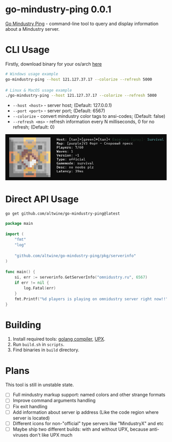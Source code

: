 # go-mindustry-ping 0.0.1
[Go Mindustry Ping](https://pkg.go.dev/github.com/altwine/go-mindustry-ping) - command-line tool to query and display information about a Mindustry server.

# CLI Usage
Firstly, download binary for your os/arch [here](https://github.com/altwine/go-mindustry-ping/releases)
```bash
# Windows usage example
go-mindustry-ping --host 121.127.37.17 --colorize --refresh 5000

# Linux & MacOS usage example
./go-mindustry-ping --host 121.127.37.17 --colorize --refresh 5000
```
* `--host <host>` - server host; (Default: 127.0.0.1)
* `--port <port>` - server port; (Default: 6567)
* `--colorize` - convert mindustry color tags to ansi-codes; (Default: false)
* `--refresh <ms>` - refresh information every N milliseconds, 0 for no refresh; (Default: 0)

![Example of CLI usage](assets/cli-usage-1.png)

# Direct API Usage
```bash
go get github.com/altwine/go-mindustry-ping@latest
```
```go
package main

import (
	"fmt"
	"log"

	"github.com/altwine/go-mindustry-ping/pkg/serverinfo"
)

func main() {
	si, err := serverinfo.GetServerInfo("omnidustry.ru", 6567)
	if err != nil {
		log.Fatal(err)
	}
	fmt.Printf("%d players is playing on omnidustry server right now!!", si.Players)
}
```

# Building
1. Install required tools: [golang compiler](https://go.dev/dl/), [UPX](https://upx.github.io).
2. Run `build.sh` in `scripts`.
3. Find binaries in `build` directory.

# Plans
This tool is still in unstable state.
- [ ] Full mindustry markup support: named colors and other strange formats
- [ ] Improve command arguments handling
- [ ] Fix exit handling
- [ ] Add information about server ip address (Like the code region where server is located)
- [ ] Different icons for non-"official" type servers like "MindustryX" and etc
- [ ] Maybe ship two different builds: with and without UPX, because anti-viruses don't like UPX much
